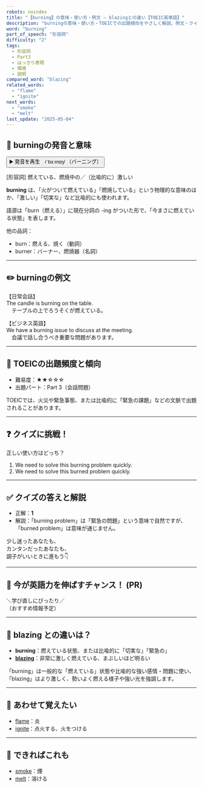 ```yaml
---
robots: noindex
title: "【burning】の意味・使い方・例文 ― blazingとの違い【TOEIC英単語】"
description: "burningの意味・使い方・TOEICでの出題傾向をやさしく解説。例文・クイズ付きでblazingとの違いもわかりやすく学べます。"
word: "burning"
part_of_speech: "形容詞"
difficulty: "2"
tags:
  - 形容詞
  - Part3
  - はっきり表現
  - 環境
  - 説明
compared_word: "blazing"
related_words:
  - "flame"
  - "ignite"
next_words:
  - "smoke"
  - "melt"
last_update: "2025-05-04"
---
```


## 🔰 burningの発音と意味

<button class="play-audio" onclick="playTTS('burning')">
  <span class="play-audio-main">
    ▶️ 発音を再生　/ˈbɜːrnɪŋ/
  </span>
  <span class="play-audio-sub">
    （バーニング）
  </span>
</button>

[形容詞] 燃えている、燃焼中の／（比喩的に）激しい

**burning** は、「火がついて燃えている」「燃焼している」という物理的な意味のほか、「激しい」「切実な」など比喩的にも使われます。

語源は「burn（燃える）」に現在分詞の -ing がついた形で、「今まさに燃えている状態」を表します。

他の品詞：  
- burn：燃える、焼く（動詞）
- burner：バーナー、燃焼器（名詞）

---

## ✏️ burningの例文

【日常会話】  
The candle is burning on the table.  
　テーブルの上でろうそくが燃えている。

【ビジネス英語】  
We have a burning issue to discuss at the meeting.  
　会議で話し合うべき重要な問題があります。

---

## 🎯 TOEICの出題頻度と傾向

- 難易度：★★☆☆☆
- 出題パート：Part 3（会話問題）

TOEICでは、火災や緊急事態、または比喩的に「緊急の課題」などの文脈で出題されることがあります。

---

## ❓ クイズに挑戦！

正しい使い方はどっち？

1. We need to solve this burning problem quickly.  
2. We need to solve this burned problem quickly.

---

## ✅ クイズの答えと解説

- 正解：**1**
- 解説：「burning problem」は「緊急の問題」という意味で自然ですが、「burned problem」は意味が通じません。

少し迷ったあなたも、  
カンタンだったあなたも、  
調子がいいときに進もう👇️

---

## 🚀 今が英語力を伸ばすチャンス！ (PR)

<div class="info-center">
＼学び直しにぴったり／<br>  
（おすすめ情報予定）
</div>

---

## 🤔  blazing との違いは？

- **burning**：燃えている状態、または比喩的に「切実な」「緊急の」
- **[blazing](/word/blazing)**：非常に激しく燃えている、まぶしいほど明るい

「burning」は一般的な「燃えている」状態や比喩的な強い感情・問題に使い、「blazing」はより激しく、勢いよく燃える様子や強い光を強調します。

---

## 🧩 あわせて覚えたい

- [flame](/word/flame)：炎
- [ignite](/word/ignite)：点火する、火をつける

---

## 📖 できればこれも

- [smoke](/word/smoke)：煙
- [melt](/word/melt)：溶ける

<!-- cvid: aid19_bid41 -->
